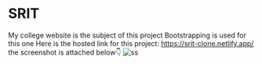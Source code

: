 # SRIT
  My college website is the subject of this project
  Bootstrapping is used for this one
  Here is the hosted link for this project: https://srit-clone.netlify.app/
  the screenshot is attached below👇
  ![ss](https://user-images.githubusercontent.com/106426051/192279794-92d9fec7-143e-4ab8-a299-7c34e822c47f.png)
